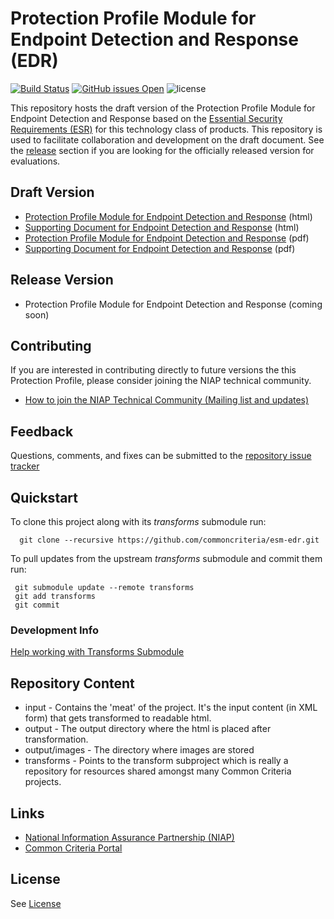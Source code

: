 Protection Profile Module for Endpoint Detection and Response (EDR) 
===============
[![Build Status](https://travis-ci.com/commoncriteria/esm-edr.svg?branch=master)](https://travis-ci.com/commoncriteria/esm-edr)
[![GitHub issues Open](https://img.shields.io/github/issues/commoncriteria/esm-edr.svg?maxAge=2592000)](https://github.com/commoncriteria/esm-edr/issues) 
![license](https://img.shields.io/badge/license-Unlicensed-blue.svg)

This repository hosts the draft version of the Protection Profile Module for Endpoint Detection and Response based on the 
[Essential Security Requirements (ESR)](https://commoncriteria.github.io/pp/esm-edr/esm-edr-esr.html) for this technology class of 
products. This repository is used to facilitate collaboration and development on the draft document. 
See the [release](#Release-Version) section if you are looking for the officially released version for evaluations. 

## Draft Version

* [Protection Profile Module for Endpoint Detection and Response](https://commoncriteria.github.io/pp/esm-edr/esm-edr-release.html) (html)
* [Supporting Document for Endpoint Detection and Response](https://commoncriteria.github.io/pp/esm-edr/esm-edr-sd.html) (html)
* [Protection Profile Module for Endpoint Detection and Response](https://commoncriteria.github.io/pp/esm-edr/esm-edr-release.pdf) (pdf)
* [Supporting Document for Endpoint Detection and Response](https://commoncriteria.github.io/pp/esm-edr/esm-edr-sd.pdf) (pdf)

## Release Version
* Protection Profile Module for Endpoint Detection and Response (coming soon)

## Contributing

If you are interested in contributing directly to future versions the this Protection Profile, please consider joining the NIAP technical community.
* [How to join the NIAP Technical Community (Mailing list and updates)](https://www.niap-ccevs.org/NIAP_Evolution/tech_communities.cfm)

## Feedback

Questions, comments, and fixes can be submitted to the [repository issue tracker](https://github.com/commoncriteria/esm-edr/issues)

## Quickstart
To clone this project along with its _transforms_ submodule run:

````
  git clone --recursive https://github.com/commoncriteria/esm-edr.git
````
To pull updates from the upstream _transforms_ submodule and commit them run:
````
 git submodule update --remote transforms
 git add transforms
 git commit
````

### Development Info
[Help working with Transforms Submodule](https://github.com/commoncriteria/transforms/wiki/Working-with-Transforms-as-a-Submodule)

## Repository Content
* input - Contains the 'meat' of the project. It's the input content (in XML form) that gets transformed to readable html.
* output - The output directory where the html is placed after transformation.
* output/images - The directory where images are stored
* transforms - Points to the transform subproject which is really a repository for resources shared amongst many Common Criteria projects.

## Links 
* [National Information Assurance Partnership (NIAP)](https://www.niap-ccevs.org/)
* [Common Criteria Portal](https://www.commoncriteriaportal.org/)

## License
See [License](./LICENSE)
